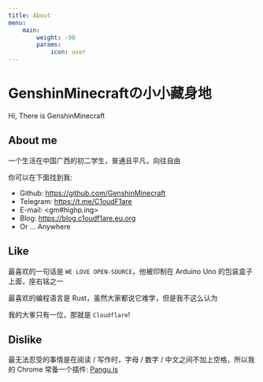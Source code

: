 ```yaml
---
title: About
menu:
    main:
        weight: -90
        params:
            icon: user
---
```


# GenshinMinecraftの小小藏身地

Hi, There is GenshinMinecraft

## About me

一个生活在中国广西的初二学生，普通且平凡，向往自由

你可以在下面找到我:

- Github: <https://github.com/GenshinMinecraft>
- Telegram: <https://t.me/C1oudF1are>
- E-mail: <gm#highp.ing>
- Blog: <https://blog.c1oudf1are.eu.org>
- Or ... Anywhere

## Like

最喜欢的一句话是 `WE LOVE OPEN-SOURCE`，他被印制在 Arduino Uno 的包装盒子上面，座右铭之一

最喜欢的编程语言是 Rust，虽然大家都说它难学，但是我不这么认为

我的大爹只有一位，那就是 `Cloudflare`!

## Dislike

最无法忍受的事情是在阅读 / 写作时，字母 / 数字 / 中文之间不加上空格，所以我的 Chrome 常备一个插件: [Pangu.js](https://github.com/vinta/pangu.js)
